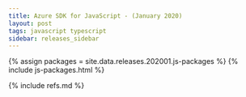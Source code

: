 ```yaml
---
title: Azure SDK for JavaScript - (January 2020)
layout: post
tags: javascript typescript
sidebar: releases_sidebar
---
```


{% assign packages = site.data.releases.202001.js-packages %}
{% include js-packages.html %}


{% include refs.md %}